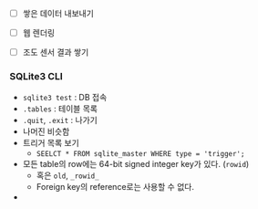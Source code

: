 - [ ] 쌓은 데이터 내보내기
- [ ] 웹 렌더링
- [ ] 조도 센서 결과 쌓기





### SQLite3 CLI

- `sqlite3 test` : DB 접속
- `.tables` : 테이블 목록
- `.quit`, `.exit` : 나가기
- 나머진 비슷함
- 트리거 목록 보기
  - `SEELCT * FROM sqlite_master WHERE type = 'trigger';`
- 모든 table의 row에는 64-bit signed integer key가 있다. (`rowid`)
  - 혹은 `old`, `_rowid_`
  - Foreign key의 reference로는 사용할 수 없다.
- 